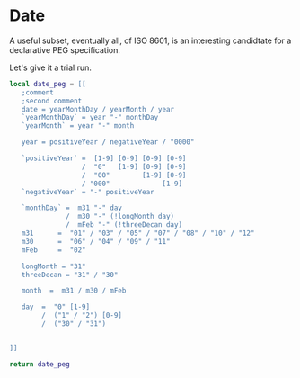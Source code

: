 # Date


A useful subset, eventually all, of ISO 8601, is an interesting candidtate for
a declarative PEG specification.


Let's give it a trial run.

```lua
local date_peg = [[
   ;comment
   ;second comment
   date = yearMonthDay / yearMonth / year
   `yearMonthDay` = year "-" monthDay
   `yearMonth` = year "-" month

   year = positiveYear / negativeYear / "0000"

   `positiveYear` =  [1-9] [0-9] [0-9] [0-9]
                  /  "0"   [1-9] [0-9] [0-9]
                  /  "00"        [1-9] [0-9]
                  / "000"             [1-9]
   `negativeYear` = "-" positiveYear

   `monthDay` =  m31 "-" day
              /  m30 "-" (!longMonth day)
              /  mFeb "-" (!threeDecan day)
   m31      =  "01" / "03" / "05" / "07" / "08" / "10" / "12"
   m30      =  "06" / "04" / "09" / "11"
   mFeb     =  "02"

   longMonth = "31"
   threeDecan = "31" / "30"

   month  =  m31 / m30 / mFeb

   day  =  "0" [1-9]
        /  ("1" / "2") [0-9]
        /  ("30" / "31")


]]
```
```lua
return date_peg
```
